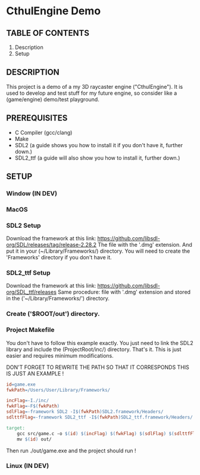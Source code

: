 # CthulEngine Demo

## TABLE OF CONTENTS
1. Description
2. Setup

## DESCRIPTION
This project is a demo of a my 3D raycaster engine ("CthulEngine").
It is used to develop and test stuff for my future engine, so consider like a
(game/engine) demo/test playground.

## PREREQUISITES
* C Compiler (gcc/clang)
* Make
* SDL2 (a guide shows you how to install it if you don't have it, further down.)
* SDL2_ttf (a guide will also show you how to install it, further down.)

## SETUP

### Window (IN DEV)

### MacOS

### SDL2 Setup
Download the framework at this link:
https://github.com/libsdl-org/SDL/releases/tag/release-2.28.2
The file with the '.dmg' extension. And put it in your (~/Library/Frameworks/) directory.
You will need to create the 'Frameworks' directory if you don't have it.

### SDL2_ttf Setup
Download the framework at this link:
https://github.com/libsdl-org/SDL_ttf/releases
Same procedure: file with '.dmg' extension
and stored in the ('~/Library/Frameworks/') directory.

### Create ('$ROOT/out') directory.

### Project Makefile
You don't have to follow this example exactly.
You just need to link the SDL2 library and include the (ProjectRoot/inc/)
directory. That's it. This is just easier and requires minimum modifications.

DON'T FORGET TO REWRITE THE PATH SO THAT IT CORRESPONDS THIS IS JUST AN EXAMPLE !

~~~Makefile
id=game.exe
fwkPath=/Users/User/Library/Frameworks/

incFlag=-I./inc/
fwkFlag=-F$(fwkPath)
sdlFlag=-framework SDL2 -I$(fwkPath)SDL2.framework/Headers/
sdlttfFlag=-framework SDL2_ttf -I$(fwkPath)SDL2_ttf.framework/Headers/

target:
	gcc src/game.c -o $(id) $(incFlag) $(fwkFlag) $(sdlFlag) $(sdlttfFlag)
	mv $(id) out/
~~~

Then run ./out/game.exe and the project should run !

### Linux (IN DEV)

